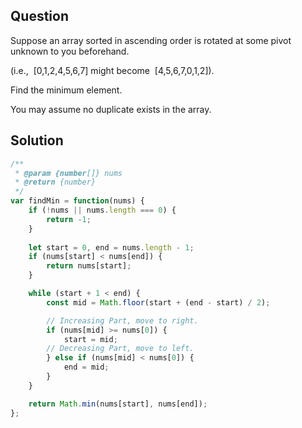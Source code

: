 ## Question

Suppose an array sorted in ascending order is rotated at some pivot unknown to you beforehand.

(i.e.,  [0,1,2,4,5,6,7] might become  [4,5,6,7,0,1,2]).

Find the minimum element.

You may assume no duplicate exists in the array.

## Solution
```javascript
/**
 * @param {number[]} nums
 * @return {number}
 */
var findMin = function(nums) {
    if (!nums || nums.length === 0) {
        return -1;
    }
    
    let start = 0, end = nums.length - 1;
    if (nums[start] < nums[end]) {
        return nums[start];
    }

    while (start + 1 < end) {
        const mid = Math.floor(start + (end - start) / 2);

        // Increasing Part, move to right.
        if (nums[mid] >= nums[0]) {
            start = mid;
        // Decreasing Part, move to left.
        } else if (nums[mid] < nums[0]) {
            end = mid;
        }
    }

    return Math.min(nums[start], nums[end]);
};
```